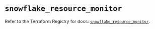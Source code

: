 # `snowflake_resource_monitor`

Refer to the Terraform Registry for docs: [`snowflake_resource_monitor`](https://registry.terraform.io/providers/snowflakedb/snowflake/2.4.0/docs/resources/resource_monitor).
